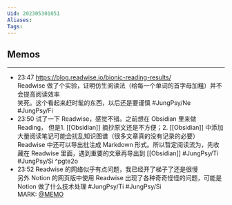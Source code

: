 ```yaml
---
Uid: 202305301051
Aliases: 
Tags: 
---
```


## Memos
---
- 23:47 https://blog.readwise.io/bionic-reading-results/<br>Readwise 做了个实验，证明仿生阅读法（给每一个单词的首字母加粗）并不会提高阅读效率<br>笑死。这个看起来赶时髦的东西，以后还是要谨慎 #JungPsy/Ne #JungPsy/Fi
- 23:50 试了一下 Readwise，感觉不错。之前想在 Obsidian 里来做 Reading， 但是1. [[Obsidian]] 摘抄原文还是不方便；2. [[Obsidian]] 中添加大量阅读笔记可能会扰乱知识图谱（很多文章真的没有记录的必要）<br>Readwise 中还可以导出批注成 Markdown 形式。所以暂定阅读流为，先收藏在 Readwise 里面，遇到重要的文章再导出到 [[Obsidian]] #JungPsy/Ti #JungPsy/Si ^pgte2o
- 23:52 Readwise 的网络似乎有点问题，我已经开了梯子了还是很慢<br>另外 Notion 的网页版中使用 Readwise 出现了各种奇奇怪怪的问题，可能是 Notion 做了什么技术处理 #JungPsy/Ti #JungPsy/Si<br>MARK: [@MEMO](2023053023500011)